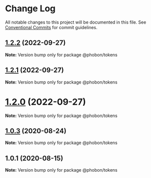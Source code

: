 # Change Log

All notable changes to this project will be documented in this file.
See [Conventional Commits](https://conventionalcommits.org) for commit guidelines.

## [1.2.2](https://github.com/phobon/klavis/compare/@phobon/tokens@1.2.1...@phobon/tokens@1.2.2) (2022-09-27)

**Note:** Version bump only for package @phobon/tokens





## [1.2.1](https://github.com/phobon/klavis/compare/@phobon/tokens@1.2.0...@phobon/tokens@1.2.1) (2022-09-27)

**Note:** Version bump only for package @phobon/tokens





# [1.2.0](https://github.com/phobon/klavis/compare/@phobon/tokens@1.0.3...@phobon/tokens@1.2.0) (2022-09-27)

**Note:** Version bump only for package @phobon/tokens






## [1.0.3](https://github.com/phobon/klavis/compare/@phobon/tokens@1.0.1...@phobon/tokens@1.0.3) (2020-08-24)

**Note:** Version bump only for package @phobon/tokens

## 1.0.1 (2020-08-15)

**Note:** Version bump only for package @phobon/tokens

